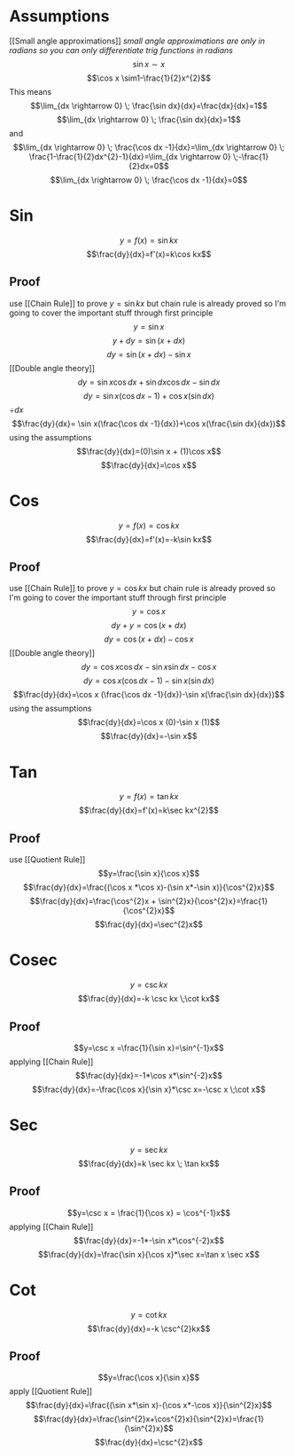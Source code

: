 # Assumptions
[[Small angle approximations]]
*small angle approximations are only in radians so you can only differentiate trig functions in radians*
$$\sin x \sim x$$
$$\cos x \sim1-\frac{1}{2}x^{2}$$
This means
$$\lim_{dx \rightarrow 0} \; \frac{\sin dx}{dx}=\frac{dx}{dx}=1$$
$$\lim_{dx \rightarrow 0} \; \frac{\sin dx}{dx}=1$$
and
$$\lim_{dx \rightarrow 0} \; \frac{\cos dx -1}{dx}=\lim_{dx \rightarrow 0} \; \frac{1-\frac{1}{2}dx^{2}-1}{dx}=\lim_{dx \rightarrow 0} \;-\frac{1}{2}dx=0$$
$$\lim_{dx \rightarrow 0} \; \frac{\cos dx -1}{dx}=0$$
# Sin
$$y=f(x)=\sin kx$$
$$\frac{dy}{dx}=f'(x)=k\cos kx$$
## Proof
use [[Chain Rule]] to prove $y=\sin kx$ but chain rule is already proved so I'm going to cover the important stuff through first principle
$$y=\sin x$$
$$y+dy = \sin (x+dx)$$
$$dy= \sin (x+dx) -\sin x$$
[[Double angle theory]]
$$dy= \sin x \cos dx + \sin dx \cos dx -\sin dx$$
$$dy= \sin x(\cos dx -1)+\cos x(\sin dx)$$
$\div dx$
$$\frac{dy}{dx}= \sin x(\frac{\cos dx -1}{dx})+\cos x(\frac{\sin dx}{dx})$$
using the assumptions
$$\frac{dy}{dx}=(0)\sin x + (1)\cos x$$
$$\frac{dy}{dx}=\cos x$$
# Cos
$$y=f(x)=\cos kx$$
$$\frac{dy}{dx}=f'(x)=-k\sin kx$$
## Proof
use [[Chain Rule]] to prove $y=\cos kx$ but chain rule is already proved so I'm going to cover the important stuff through first principle
$$y=\cos x$$
$$dy + y = \cos{(x+dx)}$$
$$dy=\cos{(x+dx)}-\cos x$$
[[Double angle theory]]
$$dy=\cos x \cos dx - \sin x \sin dx - \cos x$$
$$dy=\cos x (\cos dx -1)-\sin x(\sin dx)$$
$$\frac{dy}{dx}=\cos x (\frac{\cos dx -1}{dx})-\sin x(\frac{\sin dx}{dx})$$
using the assumptions
$$\frac{dy}{dx}=\cos x (0)-\sin x (1)$$
$$\frac{dy}{dx}=-\sin x$$

# Tan
$$y=f(x)=\tan kx$$
$$\frac{dy}{dx}=f'(x)=k\sec kx^{2}$$
## Proof
use [[Quotient Rule]]
$$y=\frac{\sin x}{\cos x}$$
$$\frac{dy}{dx}=\frac{(\cos x *\cos x)-(\sin x*-\sin x)}{\cos^{2}x}$$
$$\frac{dy}{dx}=\frac{\cos^{2}x + \sin^{2}x}{\cos^{2}x}=\frac{1}{\cos^{2}x}$$
$$\frac{dy}{dx}=\sec^{2}x$$
# Cosec
$$y=\csc kx$$
$$\frac{dy}{dx}=-k \csc kx \;\cot kx$$
## Proof
$$y=\csc x =\frac{1}{\sin x}=\sin^{-1}x$$
applying [[Chain Rule]]
$$\frac{dy}{dx}=-1*\cos x*\sin^{-2}x$$
$$\frac{dy}{dx}=-\frac{\cos x}{\sin x}*\csc x=-\csc x \;\cot x$$
# Sec
$$y= \sec kx$$
$$\frac{dy}{dx}=k \sec kx \; \tan kx$$
## Proof
$$y=\csc x = \frac{1}{\cos x} = \cos^{-1}x$$
applying [[Chain Rule]]
$$\frac{dy}{dx}=-1*-\sin x*\cos^{-2}x$$
$$\frac{dy}{dx}=\frac{\sin x}{\cos x}*\sec x=\tan x \sec x$$
# Cot
$$y=\cot kx$$
$$\frac{dy}{dx}=-k \csc^{2}kx$$
## Proof
$$y=\frac{\cos x}{\sin x}$$
apply [[Quotient Rule]]
$$\frac{dy}{dx}=\frac{(\sin x*\sin x)-(\cos x*-\cos x)}{\sin^{2}x}$$
$$\frac{dy}{dx}=\frac{\sin^{2}x+\cos^{2}x}{\sin^{2}x}=\frac{1}{\sin^{2}x}$$
$$\frac{dy}{dx}=\csc^{2}x$$